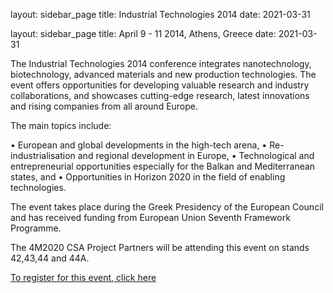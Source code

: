 layout: sidebar_page
title: Industrial Technologies 2014
date: 2021-03-31

layout: sidebar_page
title: April 9 - 11 2014, Athens, Greece
date: 2021-03-31

The Industrial Technologies 2014 conference integrates nanotechnology, biotechnology, advanced materials and new production technologies. The event offers opportunities for developing valuable research and industry collaborations, and showcases cutting-edge research, latest innovations and rising companies from all around Europe.

The main topics include:

• European and global developments in the high-tech arena,
• Re-industrialisation and regional development in Europe,
• Technological and entrepreneurial opportunities especially for the Balkan and Mediterranean states, and
• Opportunities in Horizon 2020 in the field of enabling technologies.

The event takes place during the Greek Presidency of the European Council and has received funding from European Union Seventh Framework Programme.

The 4M2020 CSA Project Partners will be attending this event on stands 42,43,44 and 44A.

[To register for this event, click here](http://www.industrialtechnologies2014.eu/)